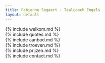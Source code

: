 ```yaml
---
title: Fabienne Segaert - Taalcoach Engels
layout: default
---
```

<article class="page" name="welkom" id="welkom" data-clips='["social", "contact"]' >
    {% include welkom.md %}
</article>  

<article class="page bck_grn" name="quotes" id="quotes" data-clips='["contact"]' data-back='{"color":"green"}'>
    {% include quotes.md %}
</article>  

<article class="page" name="aanbod" id="aanbod" data-clips='["contact"]' data-back='{"img":"gesprek-met-theepot"}'>
    {% include aanbod.md %}
</article>  

<article class="page bck_grn" name="troeven" id="troeven" data-clips='["special", "contact"]' data-back='{"color": "green"}' >
    {% include troeven.md %}
</article>  

<article class="page bck_grn" name="prijzen" id="prijzen" data-clips='["contact"]' data-back='{"img":"bigben"}'>
    {% include prijzen.md %}
</article>  

<article class="page" name="contact" id="contact" data-clips='["social", "contact"]' data-back='{"img": "fabienne"}'>
    {% include contact.md %}
</article>  